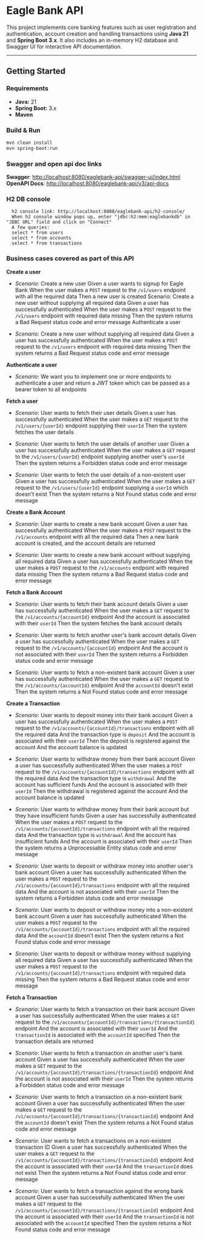 # Eagle Bank API

This project implements core banking features such as user registration and authentication, account creation and handling transactions using **Java 21** and **Spring Boot 3.x**. It also includes an in-memory H2 database and Swagger UI for interactive API documentation.

---

## Getting Started

###  Requirements
- **Java:** 21
- **Spring Boot:** 3.x
- **Maven**

###  Build & Run

```bash
mvn clean install
mvn spring-boot:run
````
### Swagger and open api doc links
**Swagger**: [http://localhost:8080/eaglebank-api/swagger-ui/index.html](http://localhost:8080/eaglebank-api/swagger-ui/index.html)  
**OpenAPI Docs**: [http://localhost:8080/eaglebank-api/v3/api-docs](http://localhost:8080/eaglebank-api/v3/api-docs)

### H2 DB console 
```commandline
  h2 console link: http://localhost:8080/eaglebank-api/h2-console/
  When h2 console window pops up, enter "jdbc:h2:mem:eaglebankdb" in "JDBC URL" field and click on "Connect"
  A few queries:
  select * from users
  select * from accounts
  select * from transactions
```

### Business cases covered as part of this API
 **Create a user**
- *Scenario:* Create a new user
Given a user wants to signup for Eagle Bank
When the user makes a `POST` request to the `/v1/users` endpoint with all the required data Then a new user is created
Scenario: Create a new user without supplying all required data
Given a user has successfully authenticated
When the user makes a `POST` request to the `/v1/users` endpoint with required data missing Then the system returns a Bad Request status code and error message
Authenticate a user


- *Scenario*: Create a new user without supplying all required data
  Given a user has successfully authenticated
  When the user makes a `POST` request to the `/v1/users` endpoint with required data missing Then the system returns a Bad Request status code and error message


**Authenticate a user**
- *Scenario*: We want you to implement one or more endpoints to authenticate a user and return a JWT token which can be passed as a bearer token to all endpoints


**Fetch a user**
- *Scenario*: User wants to fetch their user details
Given a user has successfully authenticated
When the user makes a `GET` request to the `/v1/users/{userId}` endpoint supplying their `userId` Then the system fetches the user details


- *Scenario*: User wants to fetch the user details of another user
Given a user has successfully authenticated
When the user makes a `GET` request to the `/v1/users/{userId}` endpoint supplying another user's `userId` Then the system returns a Forbidden status code and error message


- *Scenario*: User wants to fetch the user details of a non-existent user
Given a user has successfully authenticated
When the user makes a `GET` request to the `/v1/users/{userId}` endpoint supplying a `userId` which doesn't exist Then the system returns a Not Found status code and error message

**Create a Bank Account**
- *Scenario*: User wants to create a new bank account
Given a user has successfully authenticated
When the user makes a `POST` request to the `/v1/accounts` endpoint with all the required data Then a new bank account is created, and the account details are returned


- *Scenario*: User wants to create a new bank account without supplying all required data
Given a user has successfully authenticated
When the user makes a `POST` request to the `/v1/accounts` endpoint with required data missing Then the system returns a Bad Request status code and error message


**Fetch a Bank Account**
- *Scenario*: User wants to fetch their bank account details
Given a user has successfully authenticated
When the user makes a `GET` request to the `/v1/accounts/{accountId}` endpoint And the account is associated with their `userId`
Then the system fetches the bank account details


- *Scenario*: User wants to fetch another user's bank account details
Given a user has successfully authenticated
When the user makes a `GET` request to the `/v1/accounts/{accountId}` endpoint And the account is not associated with their `userId`
Then the system returns a Forbidden status code and error message


- *Scenario*: User wants to fetch a non-existent bank account
Given a user has successfully authenticated
When the user makes a `GET` request to the `/v1/accounts/{accountId}` endpoint And the `accountId` doesn't exist
Then the system returns a Not Found status code and error message


**Create a Transaction**
- *Scenario*: User wants to deposit money into their bank account
Given a user has successfully authenticated
When the user makes a `POST` request to the `/v1/accounts/{accountId}/transactions` endpoint with all the required data And the transaction type is `deposit`
And the account is associated with their `userId`
Then the deposit is registered against the account
And the account balance is updated


- *Scenario*: User wants to withdraw money from their bank account
Given a user has successfully authenticated
When the user makes a `POST` request to the `/v1/accounts/{accountId}/transactions` endpoint with all the required data And the transaction type is `withdrawal`
And the account has sufficient funds
And the account is associated with their `userId`
Then the withdrawal is registered against the account
And the account balance is updated


- *Scenario*: User wants to withdraw money from their bank account but they have insufficient funds
Given a user has successfully authenticated
When the user makes a `POST` request to the `/v1/accounts/{accountId}/transactions` endpoint with all the required data And the transaction type is `withdrawal`
And the account has insufficient funds
And the account is associated with their `userId`
Then the system returns a Unprocessable Entity status code and error message


- *Scenario*: User wants to deposit or withdraw money into another user's bank account
Given a user has successfully authenticated
When the user makes a `POST` request to the `/v1/accounts/{accountId}/transactions` endpoint with all the required data And the account is not associated with their `userId`
Then the system returns a Forbidden status code and error message


- *Scenario*: User wants to deposit or withdraw money into a non-existent bank account
Given a user has successfully authenticated
When the user makes a `POST` request to the `/v1/accounts/{accountId}/transactions` endpoint with all the required data And the `accountId` doesn't exist
Then the system returns a Not Found status code and error message


- *Scenario*: User wants to deposit or withdraw money without supplying all required data
Given a user has successfully authenticated
When the user makes a `POST` request to the `/v1/accounts/{accountId}/transactions` endpoint with required data missing Then the system returns a Bad Request status code and error message



**Fetch a Transaction**
- *Scenario*: User wants to fetch a transaction on their bank account
Given a user has successfully authenticated
When the user makes a `GET` request to the `/v1/accounts/{accountId}/transactions/{transactionId}` endpoint And the account is associated with their `userId`
And the `transactionId` is associated with the `accountId` specified
Then the transaction details are returned


- *Scenario*: User wants to fetch a transaction on another user's bank account
Given a user has successfully authenticated
When the user makes a `GET` request to the `/v1/accounts/{accountId}/transactions/{transactionId}` endpoint And the account is not associated with their `userId`
Then the system returns a Forbidden status code and error message


- *Scenario*: User wants to fetch a transaction on a non-existent bank account
Given a user has successfully authenticated
When the user makes a `GET` request to the `/v1/accounts/{accountId}/transactions/{transactionId}` endpoint And the `accountId` doesn't exist
Then the system returns a Not Found status code and error message


- *Scenario*: User wants to fetch a transactions on a non-existent transaction ID
Given a user has successfully authenticated
When the user makes a `GET` request to the `/v1/accounts/{accountId}/transactions/{transactionId}` endpoint And the account is associated with their `userId`
And the `transactionId` does not exist
Then the system returns a Not Found status code and error message


- *Scenario*: User wants to fetch a transaction against the wrong bank account
Given a user has successfully authenticated
When the user makes a `GET` request to the `/v1/accounts/{accountId}/transactions/{transactionId}` endpoint And the account is associated with their `userId`
And the `transactionId` is not associated with the `accountId` specified
Then the system returns a Not Found status code and error message
